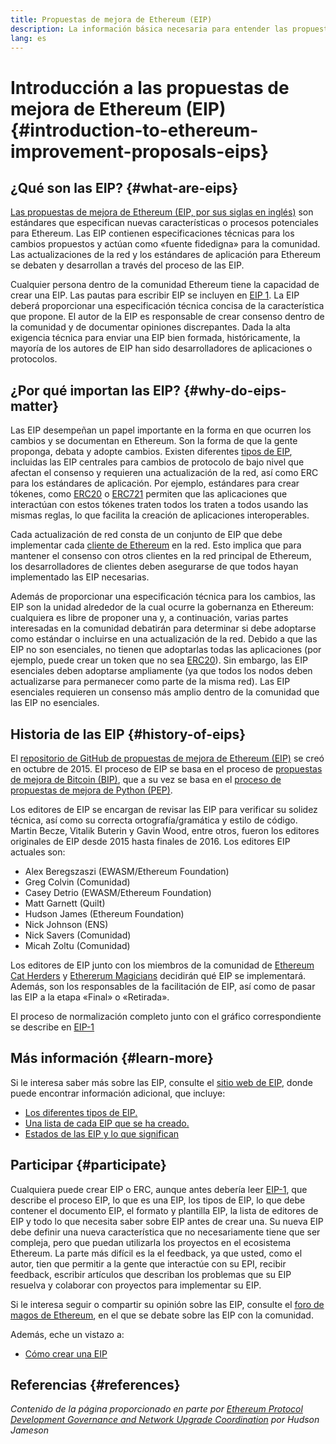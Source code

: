 ```yaml
---
title: Propuestas de mejora de Ethereum (EIP)
description: La información básica necesaria para entender las propuestas de mejora de Ethereum (EIP, por sus siglas en inglés).
lang: es
---
```


# Introducción a las propuestas de mejora de Ethereum (EIP) {#introduction-to-ethereum-improvement-proposals-eips}

## ¿Qué son las EIP? {#what-are-eips}

[Las propuestas de mejora de Ethereum (EIP, por sus siglas en inglés)](https://eips.ethereum.org/) son estándares que especifican nuevas características o procesos potenciales para Ethereum. Las EIP contienen especificaciones técnicas para los cambios propuestos y actúan como «fuente fidedigna» para la comunidad. Las actualizaciones de la red y los estándares de aplicación para Ethereum se debaten y desarrollan a través del proceso de las EIP.

Cualquier persona dentro de la comunidad Ethereum tiene la capacidad de crear una EIP. Las pautas para escribir EIP se incluyen en [EIP 1](https://eips.ethereum.org/EIPS/eip-1). La EIP deberá proporcionar una especificación técnica concisa de la característica que propone. El autor de la EIP es responsable de crear consenso dentro de la comunidad y de documentar opiniones discrepantes. Dada la alta exigencia técnica para enviar una EIP bien formada, históricamente, la mayoría de los autores de EIP han sido desarrolladores de aplicaciones o protocolos.

## ¿Por qué importan las EIP? {#why-do-eips-matter}

Las EIP desempeñan un papel importante en la forma en que ocurren los cambios y se documentan en Ethereum. Son la forma de que la gente proponga, debata y adopte cambios. Existen diferentes [tipos de EIP](https://github.com/ethereum/EIPs/blob/master/EIPS/eip-1.md#eip-types), incluidas las EIP centrales para cambios de protocolo de bajo nivel que afectan el consenso y requieren una actualización de la red, así como ERC para los estándares de aplicación. Por ejemplo, estándares para crear tókenes, como [ERC20](https://eips.ethereum.org/EIPS/eip-20) o [ERC721](https://eips.ethereum.org/EIPS/eip-721) permiten que las aplicaciones que interactúan con estos tókenes traten todos los traten a todos usando las mismas reglas, lo que facilita la creación de aplicaciones interoperables.

Cada actualización de red consta de un conjunto de EIP que debe implementar cada [cliente de Ethereum](/learn/#clients-and-nodes) en la red. Esto implica que para mantener el consenso con otros clientes en la red principal de Ethereum, los desarrolladores de clientes deben asegurarse de que todos hayan implementado las EIP necesarias.

Además de proporcionar una especificación técnica para los cambios, las EIP son la unidad alrededor de la cual ocurre la gobernanza en Ethereum: cualquiera es libre de proponer una y, a continuación, varias partes interesadas en la comunidad debatirán para determinar si debe adoptarse como estándar o incluirse en una actualización de la red. Debido a que las EIP no son esenciales, no tienen que adoptarlas todas las aplicaciones (por ejemplo, puede crear un token que no sea [ERC20](https://eips.ethereum.org/EIPS/eip-20)). Sin embargo, las EIP esenciales deben adoptarse ampliamente (ya que todos los nodos deben actualizarse para permanecer como parte de la misma red). Las EIP esenciales requieren un consenso más amplio dentro de la comunidad que las EIP no esenciales.

## Historia de las EIP {#history-of-eips}

El [repositorio de GitHub de propuestas de mejora de Ethereum (EIP)](https://github.com/ethereum/EIPs) se creó en octubre de 2015. El proceso de EIP se basa en el proceso de [propuestas de mejora de Bitcoin (BIP)](https://github.com/bitcoin/bips), que a su vez se basa en el [proceso de propuestas de mejora de Python (PEP)](https://www.python.org/dev/peps/).

Los editores de EIP se encargan de revisar las EIP para verificar su solidez técnica, así como su correcta ortografía/gramática y estilo de código. Martin Becze, Vitalik Buterin y Gavin Wood, entre otros, fueron los editores originales de EIP desde 2015 hasta finales de 2016. Los editores EIP actuales son:

- Alex Beregszaszi (EWASM/Ethereum Foundation)
- Greg Colvin (Comunidad)
- Casey Detrio (EWASM/Ethereum Foundation)
- Matt Garnett (Quilt)
- Hudson James (Ethereum Foundation)
- Nick Johnson (ENS)
- Nick Savers (Comunidad)
- Micah Zoltu (Comunidad)

Los editores de EIP junto con los miembros de la comunidad de [Ethereum Cat Herders](https://ethereumcatherders.com/) y [Ethererum Magicians](https://ethereum-magicians.org/) decidirán qué EIP se implementará. Además, son los responsables de la facilitación de EIP, así como de pasar las EIP a la etapa «Final» o «Retirada».

El proceso de normalización completo junto con el gráfico correspondiente se describe en [EIP-1](https://eips.ethereum.org/EIPS/eip-1)

## Más información {#learn-more}

Si le interesa saber más sobre las EIP, consulte el [sitio web de EIP](https://eips.ethereum.org/), donde puede encontrar información adicional, que incluye:

- [Los diferentes tipos de EIP.](https://eips.ethereum.org/)
- [Una lista de cada EIP que se ha creado.](https://eips.ethereum.org/all)
- [Estados de las EIP y lo que significan](https://eips.ethereum.org/)

## Participar {#participate}

Cualquiera puede crear EIP o ERC, aunque antes debería leer [EIP-1](https://eips.ethereum.org/EIPS/eip-1), que describe el proceso EIP, lo que es una EIP, los tipos de EIP, lo que debe contener el documento EIP, el formato y plantilla EIP, la lista de editores de EIP y todo lo que necesita saber sobre EIP antes de crear una. Su nueva EIP debe definir una nueva característica que no necesariamente tiene que ser compleja, pero que puedan utilizarla los proyectos en el ecosistema Ethereum. La parte más difícil es la el feedback, ya que usted, como el autor, tien que permitir a la gente que interactúe con su EPI, recibir feedback, escribir artículos que describan los problemas que su EIP resuelva y colaborar con proyectos para implementar su EIP.

Si le interesa seguir o compartir su opinión sobre las EIP, consulte el [foro de magos de Ethereum](https://ethereum-magicians.org/), en el que se debate sobre las EIP con la comunidad.

Además, eche un vistazo a:

- [Cómo crear una EIP](https://eips.ethereum.org/EIPS/eip-1)

## Referencias {#references}

<cite class="citation">

Contenido de la página proporcionado en parte por [Ethereum Protocol Development Governance and Network Upgrade Coordination](https://hudsonjameson.com/2020-03-23-ethereum-protocol-development-governance-and-network-upgrade-coordination/) por Hudson Jameson

</cite>
